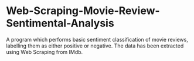 # Web-Scraping-Movie-Review-Sentimental-Analysis
A program which performs basic sentiment classification of movie reviews, labelling them as either positive or negative. The data has been extracted using Web Scraping from IMdb.
